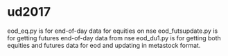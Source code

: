 # ud2017
eod_eq.py is for end-of-day data for equities on nse
eod_futsupdate.py is for getting futures end-of-day data from nse
eod_du1.py is for getting both equities and futures data for eod and updating in metastock format.
